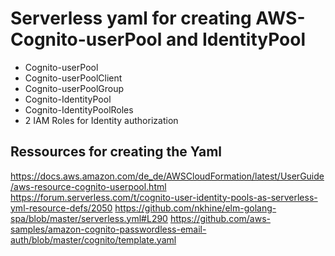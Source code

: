 # Serverless yaml for creating AWS-Cognito-userPool and IdentityPool

- Cognito-userPool
- Cognito-userPoolClient
- Cognito-userPoolGroup
- Cognito-IdentityPool
- Cognito-IdentityPoolRoles
- 2 IAM Roles for Identity authorization

## Ressources for creating the Yaml

https://docs.aws.amazon.com/de_de/AWSCloudFormation/latest/UserGuide/aws-resource-cognito-userpool.html
https://forum.serverless.com/t/cognito-user-identity-pools-as-serverless-yml-resource-defs/2050
https://github.com/nkhine/elm-golang-spa/blob/master/serverless.yml#L290
https://github.com/aws-samples/amazon-cognito-passwordless-email-auth/blob/master/cognito/template.yaml
